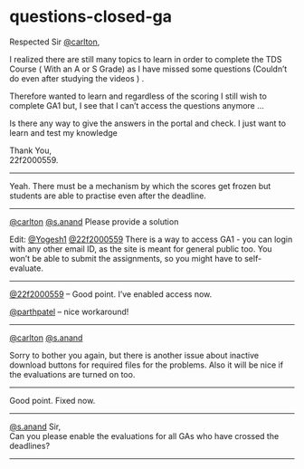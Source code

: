 # questions-closed-ga

Respected Sir [@carlton](/u/carlton),

I realized there are still many topics to learn in order to complete the TDS Course ( With an A or S Grade) as I have missed some questions (Couldn’t do even after studying the videos ) .

Therefore wanted to learn and regardless of the scoring I still wish to complete GA1 but, I see that I can’t access the questions anymore …

Is there any way to give the answers in the portal and check. I just want to learn and test my knowledge

Thank You,  
22f2000559.

---

Yeah. There must be a mechanism by which the scores get frozen but students are able to practise even after the deadline.

---

[@carlton](/u/carlton) [@s.anand](/u/s.anand) Please provide a solution

Edit: [@Yogesh1](/u/yogesh1) [@22f2000559](/u/22f2000559) There is a way to access GA1 - you can login with any other email ID, as the site is meant for general public too. You won’t be able to submit the assignments, so you might have to self-evaluate.

---

[@22f2000559](/u/22f2000559) – Good point. I’ve enabled access now.

[@parthpatel](/u/parthpatel) – nice workaround!

---

[@carlton](/u/carlton) [@s.anand](/u/s.anand)

Sorry to bother you again, but there is another issue about inactive download buttons for required files for the problems. Also it will be nice if the evaluations are turned on too.

---

Good point. Fixed now.

---

[@s.anand](/u/s.anand) Sir,  
Can you please enable the evaluations for all GAs who have crossed the deadlines?

---

